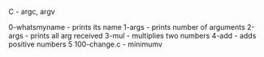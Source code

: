 
C - argc, argv

0-whatsmyname - prints its name
1-args - prints number of arguments
2-args - prints all arg received
3-mul - multiplies two numbers
4-add - adds positive numbers
5 100-change.c - minimumv